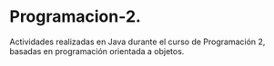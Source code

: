 # Programacion-2.
Actividades realizadas en Java durante el curso de Programación 2, basadas en programación orientada a objetos.
